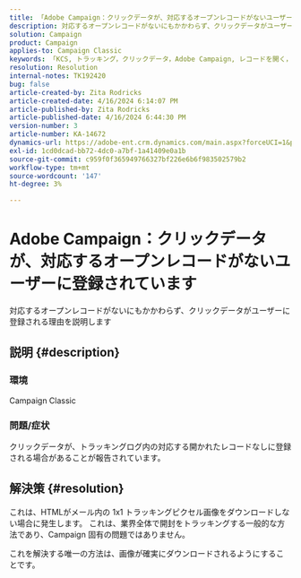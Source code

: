 ```yaml
---
title: 「Adobe Campaign：クリックデータが、対応するオープンレコードがないユーザーに登録されています」
description: 対応するオープンレコードがないにもかかわらず、クリックデータがユーザーに登録される理由を説明します
solution: Campaign
product: Campaign
applies-to: Campaign Classic
keywords: 「KCS, トラッキング，クリックデータ，Adobe Campaign, レコードを開く，トラッキングの開封数」
resolution: Resolution
internal-notes: TK192420
bug: false
article-created-by: Zita Rodricks
article-created-date: 4/16/2024 6:14:07 PM
article-published-by: Zita Rodricks
article-published-date: 4/16/2024 6:44:30 PM
version-number: 3
article-number: KA-14672
dynamics-url: https://adobe-ent.crm.dynamics.com/main.aspx?forceUCI=1&pagetype=entityrecord&etn=knowledgearticle&id=b00aae1b-1dfc-ee11-a1ff-6045bd0065b6
exl-id: 1cd0dcad-bb72-4dc0-a7bf-1a41409e0a1b
source-git-commit: c959f0f365949766327bf226e6b6f983502579b2
workflow-type: tm+mt
source-wordcount: '147'
ht-degree: 3%

---
```


# Adobe Campaign：クリックデータが、対応するオープンレコードがないユーザーに登録されています


対応するオープンレコードがないにもかかわらず、クリックデータがユーザーに登録される理由を説明します

## 説明 {#description}


### 環境

Campaign Classic

### 問題/症状

クリックデータが、トラッキングログ内の対応する開かれたレコードなしに登録される場合があることが報告されています。


## 解決策 {#resolution}


これは、HTMLがメール内の 1x1 トラッキングピクセル画像をダウンロードしない場合に発生します。 これは、業界全体で開封をトラッキングする一般的な方法であり、Campaign 固有の問題ではありません。

これを解決する唯一の方法は、画像が確実にダウンロードされるようにすることです。
